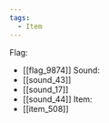 ```yaml
---
tags:
  - Item
---
```

Flag:
- [[flag_9874]]
Sound:
- [[sound_43]]
- [[sound_17]]
- [[sound_44]]
Item:
- [[item_508]]
